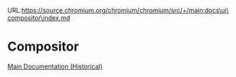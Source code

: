 URL:https://source.chromium.org/chromium/chromium/src/+/main:docs\ui\compositor\index.md
# Compositor

[Main Documentation (Historical)](https://www.chromium.org/developers/design-documents/chromium-graphics)
